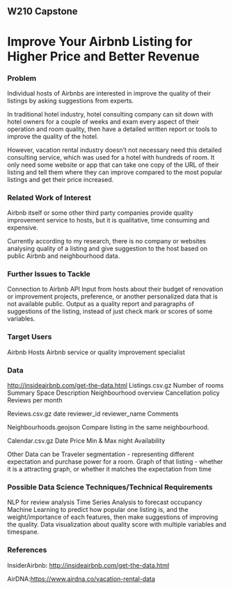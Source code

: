 ## W210 Capstone

# Improve Your Airbnb Listing for Higher Price and Better Revenue

### Problem
Individual hosts of Airbnbs are interested in improve the quality of their listings by asking suggestions from experts. 

In traditional hotel industry, hotel consulting company can sit down with hotel owners for a couple of weeks and exam every aspect of their operation and room quality, then have a detailed written report or tools to improve the quality of the hotel. 

However, vacation rental industry doesn’t not necessary need this detailed consulting service, which was used for a hotel with hundreds of room. It only need some website or app that can take one copy of the URL of their listing and tell them where they can improve compared to the most popular listings and get their price increased. 

### Related Work of Interest
Airbnb itself or some other third party companies provide quality improvement service to hosts, but it is qualitative, time consuming and expensive. 

Currently according to my research, there is no company or websites analysing quality of a listing and give suggestion to the host based on public Airbnb and neighbourhood data. 

### Further Issues to Tackle 
Connection to Airbnb API
Input from hosts about their budget of renovation or improvement projects, preference, or another personalized data that is not available public. 
Output as a quality report and paragraphs of suggestions of the listing, instead of just check mark or scores of some variables.

### Target Users
Airbnb Hosts
Airbnb service or quality improvement specialist 

### Data
http://insideairbnb.com/get-the-data.html
Listings.csv.gz
	Number of rooms
	Summary
	Space 
	Description
	Neighbourhood overview
	Cancellation policy
	Reviews per month
	
Reviews.csv.gz
	date 
reviewer_id 
reviewer_name 
Comments

Neighbourhoods.geojson
Compare listing in the same neighbourhood.

Calendar.csv.gz
	Date
Price
	Min & Max night
Availability

Other Data can be 
Traveler segmentation - representing different expectation and purchase power for a room.
Graph of that listing - whether it is a attracting graph, or whether it matches the expectation from time 
	
	
### Possible Data Science Techniques/Technical Requirements
NLP for review analysis
Time Series Analysis to forecast occupancy
Machine Learning to predict how popular one listing is, and the weight/importance of each features, then make suggestions of improving the quality. 
Data visualization about quality score with multiple variables and timespane.
	

### References

 InsiderAirbnb: http://insideairbnb.com/get-the-data.html
 
 AirDNA:https://www.airdna.co/vacation-rental-data
 






